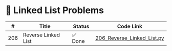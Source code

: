 # 🧵 Linked List Problems

| #   | Title                | Status | Code Link                 |
|-----|----------------------|--------|---------------------------|
| 206 | Reverse Linked List  | ✅ Done | [206_Reverse_Linked_List.py](206_Reverse_Linked_List.py) |
